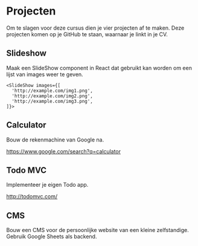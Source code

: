 # Projecten

Om te slagen voor deze cursus dien je vier projecten af te maken. 
Deze projecten komen op je GitHub te staan, waarnaar je linkt in je CV.

## Slideshow

Maak een SlideShow component in React dat gebruikt kan worden om een lijst van images weer te geven.

```
<SlideShow images={[
  'http://example.com/img1.png',
  'http://example.com/img2.png',
  'http://example.com/img3.png',
]}>
```

## Calculator

Bouw de rekenmachine van Google na. 

https://www.google.com/search?q=calculator

## Todo MVC

Implementeer je eigen Todo app.

http://todomvc.com/

## CMS

Bouw een CMS voor de persoonlijke website van een kleine zelfstandige.
Gebruik Google Sheets als backend.
